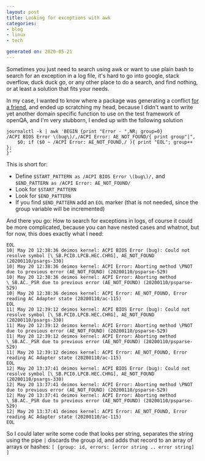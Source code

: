 ```yaml
---
layout: post
title: Looking for exceptions with awk
categories:
- blog
- linux
- tech

generated on: 2020-05-21
---
```

Sometimes you just need to search using awk or want to use plain bash to search for an exception in a log file, it's
hard to go into google, stack overflow, duck duck go, or any other place to do a search, and find nothing, or at least
a solution that fits your needs. 

In my case, I wanted to know where a package was generating a conflict [for a friend](https://github.com/os-autoinst/os-autoinst-distri-opensuse/pull/10259/files#diff-141f4b5a48eaecb0c631a0de23e41a51R503), and ended up scratching my head,
because I didn't want to write yet another domain specific function to use on the test framework of openQA, and I'm
very stubborn, I ended up with the following solution


```
journalctl -k | awk 'BEGIN {print "Error - ",NR; group=0}
/ACPI BIOS Error \(bug\)/,/ACPI Error: AE_NOT_FOUND/{ print group"|", 
	$0; if ($0 ~ /ACPI Error: AE_NOT_FOUND,/ ){ print "EOL"; group++ }; 
}'
```

This is short for:

  * Define `$START_PATTERN as /ACPI BIOS Error \(bug\)/,` and `$END_PATTERN as /ACPI Error: AE_NOT_FOUND/`
  * Look for `$START_PATTERN`
  * Look for `$END_PATTERN`
  * If you find `$END_PATTERN` add an `EOL` marker (that is not needed, since the group variable will be incremented)

And there you go: How to search for exceptions in logs, of course it could be more complicated, because you can have nested
cases and whatnot, but for now, this does exactly what I need:

```
EOL
10| May 20 12:38:36 deimos kernel: ACPI BIOS Error (bug): Could not resolve symbol [\_SB.PCI0.LPCB.HEC.CHRG], AE_NOT_FOUND (20200110/psargs-330)
10| May 20 12:38:36 deimos kernel: ACPI Error: Aborting method \PNOT due to previous error (AE_NOT_FOUND) (20200110/psparse-529)
10| May 20 12:38:36 deimos kernel: ACPI Error: Aborting method \_SB.AC._PSR due to previous error (AE_NOT_FOUND) (20200110/psparse-529)
10| May 20 12:38:36 deimos kernel: ACPI Error: AE_NOT_FOUND, Error reading AC Adapter state (20200110/ac-115)
EOL
11| May 20 12:39:12 deimos kernel: ACPI BIOS Error (bug): Could not resolve symbol [\_SB.PCI0.LPCB.HEC.CHRG], AE_NOT_FOUND (20200110/psargs-330)
11| May 20 12:39:12 deimos kernel: ACPI Error: Aborting method \PNOT due to previous error (AE_NOT_FOUND) (20200110/psparse-529)
11| May 20 12:39:12 deimos kernel: ACPI Error: Aborting method \_SB.AC._PSR due to previous error (AE_NOT_FOUND) (20200110/psparse-529)
11| May 20 12:39:12 deimos kernel: ACPI Error: AE_NOT_FOUND, Error reading AC Adapter state (20200110/ac-115)
EOL
12| May 20 13:37:41 deimos kernel: ACPI BIOS Error (bug): Could not resolve symbol [\_SB.PCI0.LPCB.HEC.CHRG], AE_NOT_FOUND (20200110/psargs-330)
12| May 20 13:37:41 deimos kernel: ACPI Error: Aborting method \PNOT due to previous error (AE_NOT_FOUND) (20200110/psparse-529)
12| May 20 13:37:41 deimos kernel: ACPI Error: Aborting method \_SB.AC._PSR due to previous error (AE_NOT_FOUND) (20200110/psparse-529)
12| May 20 13:37:41 deimos kernel: ACPI Error: AE_NOT_FOUND, Error reading AC Adapter state (20200110/ac-115)
EOL
```

So I could later write some code that looks per string, separates the string using the pipe `|` discards the group id, and adds that record to an array
of arrays or hashes: `[ {group: id, errors: [error string .. error string] ]`
